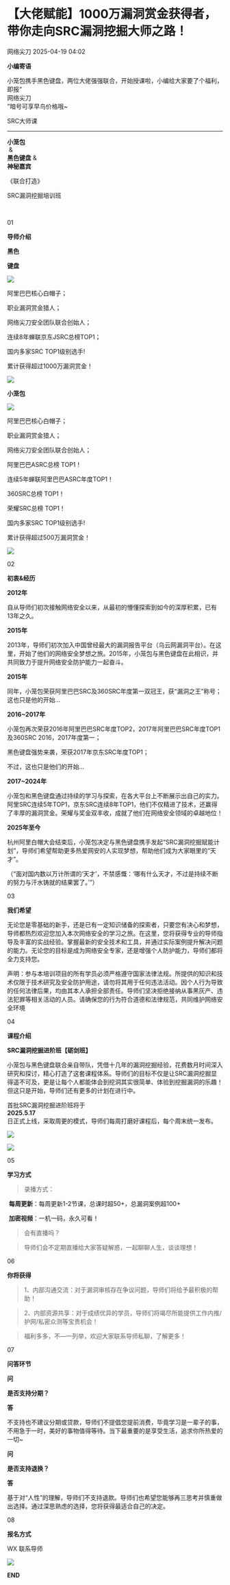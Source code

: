 #  【大佬赋能】1000万漏洞赏金获得者，带你走向SRC漏洞挖掘大师之路！   
 网络尖刀   2025-04-19 04:02  
  
**小编寄语**  
  
  
  
  
  
  
小笼包携手黑色键盘，两位大佬强强联合，开始授课啦，小编给大家要了个福利，即报“  
网络尖刀  
”暗号可享早鸟价格哦~  
  
  
SRC大师课  
****  
  
**小笼包**  
 &   
**黑色键盘** &   
**神秘嘉宾**  
  
  
《联合打造》  
  
  
SRC漏洞挖掘培训班  
  
  
   
  
01  
  
  
  
  
**导师介绍**  
  
  
**黑色**  
  
**键盘**  
  
  
  
![](https://mmbiz.qpic.cn/sz_mmbiz_jpg/3micyHKRH6UnMbGar3Ne5eVibvhFbhW6icrgrvAm2HicrE3DCQZLaNn82q5Rz7Dl8BX2Kdz70w7DGBY1RicrnGk9S5g/640?wx_fmt=jpeg&from=appmsg "")  
  
  
阿里巴巴核心白帽子；  
  
职业漏洞赏金猎人；  
  
网络尖刀安全团队联合创始人；  
  
连续8年蝉联京东JSRC总榜TOP1；  
  
国内多家SRC TOP1级别选手!  
  
累计获得超过1000万漏洞赏金！  
  
  
![](https://mmbiz.qpic.cn/sz_mmbiz_png/3micyHKRH6UnMbGar3Ne5eVibvhFbhW6icrKwUzMbiaXR4ic0kgDXSJFaUyWxnI84pHUibP4t0vfUZKLQ1Yiag3HpLIWg/640?wx_fmt=png&from=appmsg "")  
  
  
**小笼包**  
  
  
  
![](https://mmbiz.qpic.cn/sz_mmbiz_jpg/3micyHKRH6UnMbGar3Ne5eVibvhFbhW6icrDJI60JLeLsGO1dOyEuRiaLJbIGwXgJBP9kiaI8keUliajsUM8wYqWol7g/640?wx_fmt=jpeg&from=appmsg "")  
  
  
阿里巴巴核心白帽子；  
  
职业漏洞赏金猎人；  
  
网络尖刀安全团队联合创始人；  
  
阿里巴巴ASRC总榜 TOP1！  
  
连续5年蝉联阿里巴巴ASRC年度TOP1！  
  
360SRC总榜 TOP1！  
  
荣耀SRC总榜 TOP1！  
  
国内多家SRC TOP1级别选手!  
  
累计获得超过500万漏洞赏金！  
  
  
![](https://mmbiz.qpic.cn/sz_mmbiz_png/3micyHKRH6UnMbGar3Ne5eVibvhFbhW6icrtxiaQb0IT22bFcZrPxW0uASlJ05Nb8FY1fQ0BCqw1qsxhAmpzQfg4LA/640?wx_fmt=png&from=appmsg "")  
  
  
  
02  
  
  
  
  
**初衷&经历**  
  
  
**2012年**  
  
  
自从导师们初次接触网络安全以来，从最初的懵懂探索到如今的深厚积累，已有13年之久。  
  
**2015年**  
  
  
2013年，导师们初次加入中国曾经最大的漏洞报告平台（乌云网漏洞平台）。在这里，开始了他们的网络安全梦想之旅。2015年，小笼包与黑色键盘在此相识，并共同致力于提升网络安全防护能力一起奋斗。  
  
**2015年**  
  
  
同年，小笼包荣获阿里巴巴SRC及360SRC年度第一双冠王，获“漏洞之王”称号；这也只是他的开始...  
  
**2016~2017年**  
  
  
小笼包再次荣获2016年阿里巴巴SRC年度TOP2，2017年阿里巴巴SRC年度TOP1及360SRC 2016，2017年度第一；  
  
黑色键盘强势来袭，荣获2017年京东SRC年度TOP1；  
  
不过，这也只是他们的开始...  
  
**2017~2024年**  
  
  
小笼包和黑色键盘通过持续的学习与探索，在各大平台上不断展示出自己的实力。阿里SRC连续5年TOP1，京东SRC连续8年TOP1，他们不仅精进了技术，还赢得了丰厚的漏洞赏金。荣耀与奖金双丰收，成就了他们在网络安全领域的卓越地位！  
  
**2025年至今**  
  
  
杭州阿里白帽大会结束后，小笼包决定与黑色键盘携手发起“SRC漏洞挖掘赋能计划”，导师们希望帮助更多热爱网安的人实现梦想，帮助他们成为大家眼里的“天才”。  
  
  
（“面对国内数以万计所谓的‘天才’，不禁感慨：‘哪有什么天才，不过是持续不断的努力与汗水铸就的结果罢了。’”）  
  
  
03  
  
  
  
  
**我们希望**  
  
  
  
  
  
  
无论您是零基础的新手，还是已有一定知识储备的探索者，只要您有决心和梦想，导师都热烈欢迎您加入本次网络安全的学习之旅。在这里，您将获得专业的导师指导及丰富的实战经验。掌握最新的安全技术和工具，并通过实际案例提升解决问题的能力。无论您的目标是成为网络安全专家，还是增强个人防护能力，导师们都将全力支持您。  
  
声明：参与本培训项目的所有学员必须严格遵守国家法律法规。所提供的知识和技术仅限于技术研究及安全防护用途，请勿将其用于任何违法活动。因个人行为导致的任何法律后果，均由其本人承担全部责任。导师们坚决拒绝接纳从事黑灰产、违法犯罪等相关活动的人员。请确保您的行为符合道德和法律规范，共同维护网络安全环境  
  
  
04  
  
  
  
  
**课程介绍**  
  
  
  
  
  
**SRC漏洞挖掘进阶班【砺剑班】**  
  
小笼包与黑色键盘联合亲自带队，凭借十几年的漏洞挖掘经验，花费数月时间深入研究和探讨，精心打造了这套课程体系。导师们的目标不仅是让SRC漏洞挖掘显得遥不可及，更是让每个人都能体会到挖洞其实很简单、体验到挖掘漏洞的乐趣！但这只是开始，导师们还有更多的计划在进行中。  
  
  
首批SRC漏洞挖掘进阶班将于  
**2025.5.17**  
日正式上线，采取周更的模式，导师们每周打磨好课程后，每个周末统一发布。  
  
  
![](https://mmbiz.qpic.cn/sz_mmbiz_png/3micyHKRH6UnMbGar3Ne5eVibvhFbhW6icrbEgCNHicBKXBiaEdNQkgUzrvlAibCQvibic0YJdaZ4POjQ4IgsDFbRESMRw/640?wx_fmt=png&from=appmsg "")  
  
  
![](https://mmbiz.qpic.cn/sz_mmbiz_png/3micyHKRH6UnMbGar3Ne5eVibvhFbhW6icribMTch8nmhFZlLfYx7wD1ibK8yo6GYWolvoxALZvJ8nu49hlHbz0IQRA/640?wx_fmt=png&from=appmsg "")  
  
  
  
05  
  
  
  
  
**学习方式**  
  
  
  
  
> 录播方式：  
  
  
 **每周更新**：每周更新1-2节课，总课时超50+，总漏洞案例超100+  
  
 **加密视频**：一机一码，永久可看！  
  
  
> 会有直播吗？  
  
  
> 导师们会不定期直播给大家答疑解惑，一起聊聊人生，谈谈理想！  
  
  
  
06  
  
  
  
  
**你将获得**  
  
  
  
  
> 1、内部沟通交流：对于漏洞审核存在争议问题，导师们将给予最积极的帮助！  
  
> 2、内部资源共享：对于成绩优异的学员，导师们将竭尽所能提供工作内推/护网/私密众测等宝贵机会！  
  
>   
  
> 福利多多，不—一列举，欢迎大家联系导师私聊，了解更多！  
  
  
  
07  
  
  
  
  
**问答环节**  
  
  
  
  
**问**  
  
**是否支持分期？**  
  
**答**  
  
不支持也不建议分期或贷款，导师们不提倡您提前消费，毕竟学习是一辈子的事，不用急于一时，美好的事物值得等待。当下最重要的是享受生活，追求你所热爱的一切~  
  
  
**问**  
  
**是否支持退换？**  
  
**答**  
  
基于对“人性”的理解，导师们不支持退款。导师们也希望您能够再三思考并慎重做出选择。通过深思熟虑的选择，您将获得最适合自己的决定。  
  
  
08  
  
  
  
  
**报名方式**  
  
  
  
  
WX 联系导师  
  
![](https://mmbiz.qpic.cn/sz_mmbiz_png/3micyHKRH6UnMbGar3Ne5eVibvhFbhW6icrVibcQ21uUdtZfyPaCmUPbXCbuSaniaicBKmm9LcbqP6FDCMqJibibGZnZpQ/640?wx_fmt=png&from=appmsg "")  
  
  
**END**  
  
  
  
  
